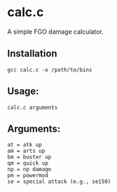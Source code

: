 # calc.c
A simple FGO damage calculator.
## Installation
```
gcc calc.c -o /path/to/bins
```
## Usage:
```
calc.c arguments
```
## Arguments:
```
at = atk up
am = arts up
bm = buster up
qm = quick up
np = np damage
pm = powermod
se = special attack (e.g., se150)
```
